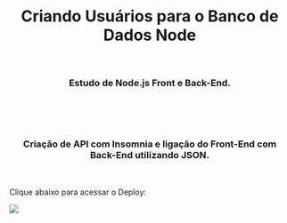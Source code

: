 <h1 align="center">
  Criando Usuários para o Banco de Dados Node</h1>
<br>
<h3 align="center">Estudo de Node.js Front e Back-End.</h3>
<br>
<br>

<div align="center">
  <img width="" src=""/>
</div>
<br>
<h3 align="center">Criação de API com Insomnia e ligação do Front-End com Back-End utilizando JSON.</h3>
<br>

 <p>Clique abaixo para acessar o Deploy:</p>
<a href="https://servicosgeraisds.netlify.app" target="_blank"><img src="https://img.shields.io/website-up-down-green-red/http/cv.lbesson.qc.to.svg"></a>
</div>
